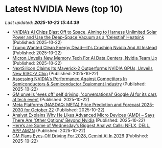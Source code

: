 # Latest NVIDIA News (top 10)
_Last updated: **2025-10-23 15:44:39**_

- [NVIDIA’s AI Chips Blast Off to Space, Aiming to Harness Unlimited Solar Power and Use the Deep-Space Vacuum as a ‘Celestial’ Heatsink](https://wccftech.com/nvidia-ai-chips-blast-off-to-space-aiming-to-harness-unlimited-solar-power/) (Published: 2025-10-22)
- [Trump Wanted Clean Energy Dead—It's Crushing Nvidia And AI Instead](https://biztoc.com/x/9eafab3364f08807) (Published: 2025-10-22)
- [Micron Unveils New Memory Tech For AI Data Centers, Nvidia Team Up](https://biztoc.com/x/b9ae29c4304fd6d1) (Published: 2025-10-22)
- [NextSilicon Claims Its Maverick-2 Outperforms NVIDIA GPUs, Unveils New RISC-V Chip](https://www.techpowerup.com/342139/nextsilicon-claims-its-maverick-2-outperforms-nvidia-gpus-unveils-new-risc-v-chip) (Published: 2025-10-22)
- [Assessing NVIDIA's Performance Against Competitors In Semiconductors & Semiconductor Equipment Industry](https://biztoc.com/x/25f697a0622e1c52) (Published: 2025-10-22)
- [GM unveils 'eyes off' self driving, 'conversational' Google AI for its cars at tech event](https://finance.yahoo.com/news/gm-unveils-eyes-off-self-driving-conversational-google-ai-for-its-cars-at-tech-event-151049822.html) (Published: 2025-10-22)
- [Meta Platforms (NASDAQ: META) Price Prediction and Forecast 2025-2030 for October 22](https://biztoc.com/x/f23d74e392b402d2) (Published: 2025-10-22)
- [Analyst Explains Why He Likes Advanced Micro Devices (AMD) – Says There Are ‘Other Options’ Beyond Nvidia](https://biztoc.com/x/76ca2f9838af17db) (Published: 2025-10-22)
- [Here’s are Some of Wednesday’s Biggest Analyst Calls: NFLX, DELL, APP AMZN](https://biztoc.com/x/b6956c72ef01a3fa) (Published: 2025-10-22)
- [GM Plans Eyes-Off Driving For 2028, Gemini AI In 2026](https://www.forbes.com/sites/samabuelsamid/2025/10/22/gm-plans-eyes-off-driving-for-2028-gemini-ai-in-2026/) (Published: 2025-10-22)
